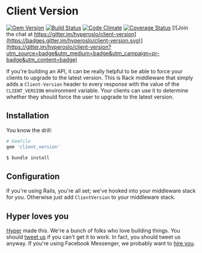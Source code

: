 # Client Version
[![Gem Version](https://img.shields.io/gem/v/client_version.svg?style=flat)](https://rubygems.org/gems/client_version)
[![Build Status](https://img.shields.io/travis/hyperoslo/client-version.svg?style=flat)](https://travis-ci.org/hyperoslo/client-version)
[![Code Climate](https://img.shields.io/codeclimate/github/hyperoslo/client-version.svg?style=flat)](https://codeclimate.com/github/hyperoslo/client-version)
[![Coverage Status](https://img.shields.io/coveralls/hyperoslo/client-version.svg?style=flat)](https://coveralls.io/r/hyperoslo/client-version)
[![Join the chat at https://gitter.im/hyperoslo/client-version](https://badges.gitter.im/hyperoslo/client-version.svg)](https://gitter.im/hyperoslo/client-version?utm_source=badge&utm_medium=badge&utm_campaign=pr-badge&utm_content=badge)

If you're building an API, it can be really helpful to be able to force your
clients to upgrade to the latest version. This is Rack middleware that simply
adds a `Client-Version` header to every response with the value of the
`CLIENT_VERSION` environment variable. Your clients can use it to determine
whether they should force the user to upgrade to the latest version.

## Installation

You know the drill:

```ruby
# Gemfile
gem 'client_version'
```

```bash
$ bundle install
```

## Configuration

If you're using Rails, you're all set; we've hooked into your middleware stack
for you. Otherwise just add `ClientVersion` to your middleware stack.

## Hyper loves you

[Hyper] made this. We're a bunch of folks who love building things. You should
[tweet us] if you can't get it to work. In fact, you should tweet us anyway.
If you're using Facebook Messenger, we probably want to [hire you].

[Hyper]: https://github.com/hyperoslo
[tweet us]: http://twitter.com/hyperoslo
[hire you]: http://www.hyper.no/jobs/engineers
